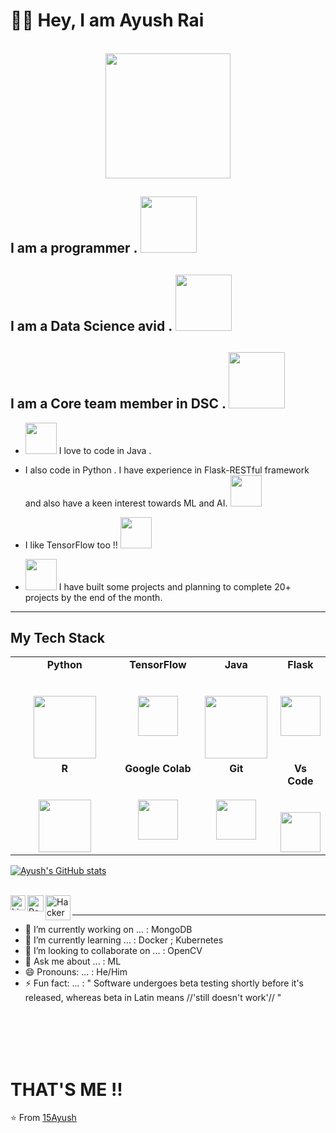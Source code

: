 # 👋🏻 Hey, I am Ayush Rai
<div align="center">
	<br>
	<img src="https://media.giphy.com/media/p4NLw3I4U0idi/giphy.gif" width="200" height="200">
</div>

## I am a programmer . <img src="https://media.giphy.com/media/xT9IgzoKnwFNmISR8I/giphy.gif" width=90 height=90> 
## I am a Data Science avid . <img src="https://media.giphy.com/media/3osxYc2axjCJNsCXyE/giphy.gif" width=90 height=90> 
## I am a Core team member in DSC . <img src="https://media.giphy.com/media/eIahGoLu190H4EASVU/giphy.gif" width=90 height=90> 

- <img src="https://seeklogo.com/images/J/java-logo-7F8B35BAB3-seeklogo.com.png" width=50 height=50>  I love to code in Java . 

- I also code in Python . I have experience in Flask-RESTful framework and also have a keen interest towards ML and AI. <img src="https://media.giphy.com/media/LMt9638dO8dftAjtco/giphy.gif" width=50 height=50><br>

-  I like TensorFlow too !! <img src="https://media.giphy.com/media/SU2ic3wTfuC6JhD1lA/giphy.gif" width=50 height=50>  <br>

- <img src="https://media.giphy.com/media/lKvZmLmHNaI80/giphy.gif" width=50 height=50>  I have built some projects and planning to complete 20+ projects by the end of the month.<br>

---------------------------------------------------


## My Tech Stack

<table>
  <tbody>
    <tr valign="top">
      <td width="25%" align="center">
	      <span><strong>Python</strong></span><br><br><br>
        <img height="100px" src="https://i.pinimg.com/originals/ca/00/60/ca0060f3414e6e20b75983acddafad53.gif">
      </td>
      <td width="25%" align="center">
	      <span><strong>TensorFlow</strong></span><br><br><br>
        <img height="64px" src="https://media.giphy.com/media/SU2ic3wTfuC6JhD1lA/giphy.gif">
      </td>
      <td width="25%" align="center">
        <span><strong>Java</strong></span><br><br><br>
        <img height="100px" src="https://www.probytes.net/wp-content/uploads/2019/07/java-logo-vector-768x768.png">
      </td>
      <td width="25%" align="center">
        <span><strong>Flask</strong></span><br><br><br>
        <img height="64px" src="https://miro.medium.com/max/876/1*0G5zu7CnXdMT9pGbYUTQLQ.png">
      </td>
     </tr>
    <tr valign="top">
      <td width="35%" align="center">
        <span><strong>R</strong></span><br><br><br>
        <img height="84px" src="https://cityu-bioinformatics.netlify.app/img/headers/R5r.png">
      </td>
      <td width="25%" align="center">
        <span><strong>Google Colab</strong></span><br><br><br>
        <img height="64px" src="https://miro.medium.com/max/496/0*cbr_9kvPaWDbocSm.jpeg">
      </td>
      <td width="25%" align="center">
        <span><strong>Git</strong></span><br><br><br>
        <img height="64px" src="https://media.giphy.com/media/kH1DBkPNyZPOk0BxrM/giphy.gif">
      </td>
      <td width="25%" align="center">
        <span><strong>Vs Code</strong></span><br><br><br>
        <img height="64px" src="https://media4.giphy.com/media/SS8CV2rQdlYNLtBCiF/giphy.gif">
      </td>
    </tr>

  </tbody>
</table>

[![Ayush's GitHub stats](https://github-readme-stats.vercel.app/api?username=15Ayush)](https://github.com/anuraghazra/github-readme-stats)

<br>

  <a href="https://www.linkedin.com/in/ayush-rai-778302171/">
    <img align="left" alt="Linkedin" width="24px" src="https://github.com/TheDudeThatCode/TheDudeThatCode/blob/master/Assets/Linkedin.svg" />
  </a>
  <a href="work.15Ayush@rediffmail.com">
    <img align="left" alt="Rediff" width="26px" src="https://play-lh.googleusercontent.com/hGSAM4FBuxjt7J8UyAc6hhukWSH2RR9_OPZ9Qf5Ui09RL9O_n3q217WEYzqqYpdnQYEr" />
  </a>
  <a href="https://www.hackerrank.com/ayushrai15">
    <img align="left" alt="HackerRank" width="40px" src="https://upload.wikimedia.org/wikipedia/commons/4/40/HackerRank_Icon-1000px.png" />
   </a>
  
<br>

-----------------------------------------------------

- 🔭 I’m currently working on ... :  MongoDB
- 🌱 I’m currently learning ... :  Docker ; Kubernetes
- 👯 I’m looking to collaborate on ... :  OpenCV
- 💬 Ask me about ... :  ML
- 😄 Pronouns: ... :  He/Him
- ⚡ Fun fact: ... :  " Software undergoes beta testing shortly before it's released, whereas beta in Latin means //'still doesn't work'// "


<br><br><br><br>

# THAT'S ME !!

⭐️ From [15Ayush](https://github.com/15Ayush)

